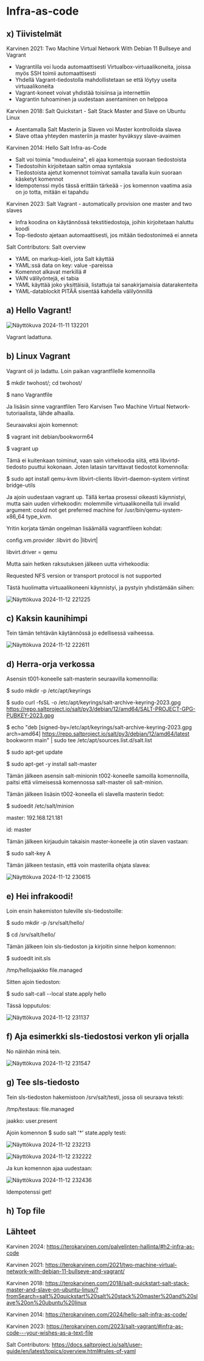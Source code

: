# Infra-as-code

## x) Tiivistelmät

Karvinen 2021: Two Machine Virtual Network With Debian 11 Bullseye and Vagrant

- Vagrantilla voi luoda automaattisesti Virtualbox-virtuaalikoneita, joissa myös SSH toimii automaattisesti
- Yhdellä Vagrant-tiedostolla mahdollistetaan se että löytyy useita virtuaalikoneita
- Vagrant-koneet voivat yhdistää toisiinsa ja internettiin
- Vagrantin tuhoaminen ja uudestaan asentaminen on helppoa

Karvinen 2018: Salt Quickstart - Salt Stack Master and Slave on Ubuntu Linux

- Asentamalla Salt Masterin ja Slaven voi Master kontrolloida slavea
- Slave ottaa yhteyden masteriin ja master hyväksyy slave-avaimen

Karvinen 2014: Hello Salt Infra-as-Code

- Salt voi toimia "moduuleina", eli ajaa komentoja suoraan tiedostoista
- Tiedostoihin kirjoitetaan saltin omaa syntaksia
- Tiedostoista ajetut komennot toimivat samalla tavalla kuin suoraan käsketyt komennot
- Idempotenssi myös tässä erittäin tärkeää - jos komennon vaatima asia on jo totta, mitään ei tapahdu

Karvinen 2023: Salt Vagrant - automatically provision one master and two slaves

- Infra koodina on käytännössä tekstitiedostoja, joihin kirjoitetaan haluttu koodi
- Top-tiedosto ajetaan automaattisesti, jos mitään tiedostonimeä ei anneta

Salt Contributors: Salt overview

- YAML on markup-kieli, jota Salt käyttää
- YAML:ssä data on key: value -pareissa
- Komennot alkavat merkillä #
- VAIN välilyöntejä, ei tabia
- YAML käyttää joko yksittäisiä, listattuja tai sanakirjamaisia datarakenteita
- YAML-datablockit PITÄÄ sisentää kahdella välilyönnillä

## a) Hello Vagrant!

![Näyttökuva 2024-11-11 132201](https://github.com/user-attachments/assets/d87753b8-80ef-4957-8bf1-3ed1920d73c1)

Vagrant ladattuna.


## b) Linux Vagrant

Vagrant oli jo ladattu. Loin paikan vagrantfilelle komennoilla

$ mkdir twohost/; cd twohost/

$ nano Vagrantfile

Ja lisäsin sinne vagrantfilen Tero Karvisen Two Machine Virtual Network-tutoriaalista, lähde alhaalla.

Seuraavaksi ajoin komennot:

$ vagrant init debian/bookworm64

$ vagrant up

Tämä ei kuitenkaan toiminut, vaan sain virhekoodia siitä, että libvirtd-tiedosto puuttui kokonaan. Joten latasin tarvittavat tiedostot komennolla:

$ sudo apt install qemu-kvm libvirt-clients libvirt-daemon-system virtinst bridge-utils

Ja ajoin uudestaan vagrant up. Tällä kertaa prosessi oikeasti käynnistyi, mutta sain uuden virhekoodin: molemmille virtuaalikoneilla tuli invalid argument: could not get preferred machine for /usr/bin/qemu-system-x86_64 type_kvm.

Yritin korjata tämän ongelman lisäämällä vagrantfileen kohdat:

config.vm.provider :libvirt do |libvirt|

libvirt.driver = qemu

Mutta sain hetken raksutuksen jälkeen uutta virhekoodia:

Requested NFS version or transport protocol is not supported

Tästä huolimatta virtuaalikoneeni käynnistyi, ja pystyin yhdistämään siihen:

![Näyttökuva 2024-11-12 221225](https://github.com/user-attachments/assets/e31f2e11-ed1d-4d93-bc7b-84b01bdaf1ec)


## c) Kaksin kaunihimpi

Tein tämän tehtävän käytännössä jo edellisessä vaiheessa.

![Näyttökuva 2024-11-12 222611](https://github.com/user-attachments/assets/08e41357-ce09-4cfa-97bd-9a57aadbf87e)


## d) Herra-orja verkossa

Asensin t001-koneelle salt-masterin seuraavilla komennoilla:

$ sudo mkdir -p /etc/apt/keyrings

$ sudo curl -fsSL -o /etc/apt/keyrings/salt-archive-keyring-2023.gpg https://repo.saltproject.io/salt/py3/debian/12/amd64/SALT-PROJECT-GPG-PUBKEY-2023.gpg

$ echo "deb [signed-by=/etc/apt/keyrings/salt-archive-keyring-2023.gpg arch=amd64] https://repo.saltproject.io/salt/py3/debian/12/amd64/latest bookworm main" | sudo tee /etc/apt/sources.list.d/salt.list

$ sudo apt-get update

$ sudo apt-get -y install salt-master

Tämän jälkeen asensin salt-minionin t002-koneelle samoilla komennoilla, paitsi että viimeisessä komennossa salt-master oli salt-minion.

Tämän jälkeen lisäsin t002-koneella eli slavella masterin tiedot:

$ sudoedit /etc/salt/minion

master: 192.168.121.181

id: master

Tämän jälkeen kirjauduin takaisin master-koneelle ja otin slaven vastaan:

$ sudo salt-key A

Tämän jälkeen testasin, että voin masterilla ohjata slavea:

![Näyttökuva 2024-11-12 230615](https://github.com/user-attachments/assets/a45ac713-cb2b-4585-b620-3563b5271ee7)


## e) Hei infrakoodi!

Loin ensin hakemiston tuleville sls-tiedostoille:

$ sudo mkdir -p /srv/salt/hello/

$ cd /srv/salt/hello/

Tämän jälkeen loin sls-tiedoston ja kirjoitin sinne helpon komennon:

$ sudoedit init.sls

/tmp/hellojaakko
  file.managed

Sitten ajoin tiedoston:

$ sudo salt-call --local state.apply hello

Tässä lopputulos:

![Näyttökuva 2024-11-12 231137](https://github.com/user-attachments/assets/f332fc56-79ef-4d9e-8f81-5ef362d56dfe)


## f) Aja esimerkki sls-tiedostosi verkon yli orjalla

No näinhän minä tein.

![Näyttökuva 2024-11-12 231547](https://github.com/user-attachments/assets/87a0e3b9-b217-40de-ac6d-ea6eb62f1111)


## g) Tee sls-tiedosto

Tein sls-tiedoston hakemistoon /srv/salt/testi, jossa oli seuraava teksti:

/tmp/testaus:
  file.managed

jaakko:
  user.present

Ajoin komennon $ sudo salt '*' state.apply testi:

![Näyttökuva 2024-11-12 232213](https://github.com/user-attachments/assets/93650739-41cc-4a96-9e85-744222117686)


![Näyttökuva 2024-11-12 232222](https://github.com/user-attachments/assets/6bd5e91f-b750-410e-b60d-b6f154eddf8b)


Ja kun komennon ajaa uudestaan:

![Näyttökuva 2024-11-12 232436](https://github.com/user-attachments/assets/8d18c10d-9fa0-40ff-93b9-b99a194761a5)


Idempotenssi get!

## h) Top file



## Lähteet

Karvinen 2024: https://terokarvinen.com/palvelinten-hallinta/#h2-infra-as-code

Karvinen 2021: https://terokarvinen.com/2021/two-machine-virtual-network-with-debian-11-bullseye-and-vagrant/

Karvinen 2018: https://terokarvinen.com/2018/salt-quickstart-salt-stack-master-and-slave-on-ubuntu-linux/?fromSearch=salt%20quickstart%20salt%20stack%20master%20and%20slave%20on%20ubuntu%20linux

Karvinen 2014: https://terokarvinen.com/2024/hello-salt-infra-as-code/

Karvinen 2023: https://terokarvinen.com/2023/salt-vagrant/#infra-as-code---your-wishes-as-a-text-file

Salt Contributors: https://docs.saltproject.io/salt/user-guide/en/latest/topics/overview.html#rules-of-yaml
